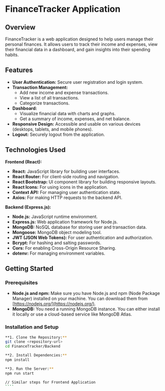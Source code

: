 # FinanceTracker Application

## Overview

FinanceTracker is a web application designed to help users manage their personal finances. It allows users to track their income and expenses, view their financial data in a dashboard, and gain insights into their spending habits.

## Features

- **User Authentication:** Secure user registration and login system.
- **Transaction Management:**
  - Add new income and expense transactions.
  - View a list of all transactions.
  - Categorize transactions.
- **Dashboard:**
  - Visualize financial data with charts and graphs.
  - Get a summary of income, expenses, and net balance.
- **Responsive Design:** Accessible and usable on various devices (desktops, tablets, and mobile phones).
- **Logout:** Securely logout from the application.

## Technologies Used

**Frontend (React):**

- **React:** JavaScript library for building user interfaces.
- **React Router:** For client-side routing and navigation.
- **React Bootstrap:** UI component library for building responsive layouts.
- **React Icons:** For using icons in the application.
- **Context API:** For managing user authentication state.
- **Axios:** For making HTTP requests to the backend API.

**Backend (Express.js):**

- **Node.js:** JavaScript runtime environment.
- **Express.js:** Web application framework for Node.js.
- **MongoDB:** NoSQL database for storing user and transaction data.
- **Mongoose:** MongoDB object modeling tool.
- **JWT (JSON Web Tokens):** For user authentication and authorization.
- **Bcrypt:** For hashing and salting passwords.
- **Cors:** For enabling Cross-Origin Resource Sharing.
- **dotenv:** For managing environment variables.

## Getting Started

### Prerequisites

- **Node.js and npm:** Make sure you have Node.js and npm (Node Package Manager) installed on your machine. You can download them from [https://nodejs.org/](https://nodejs.org/).
- **MongoDB:** You need a running MongoDB instance. You can either install it locally or use a cloud-based service like MongoDB Atlas.

### Installation and Setup

`````bash
**1. Clone the Repository:**
git clone <repository-url>
cd FinanceTracker/Backend

**2. Install Dependencies:**
npm install

**3. Run the Server:**
npm run start

// Similar steps for Frontend Application
````
`````
